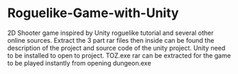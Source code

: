 # Roguelike-Game-with-Unity
2D Shooter game inspired by Unity roguelike tutorial and several other online sources. Extract the 3 part rar files then inside can be found the description of the project and source code of the unity project. Unity need to be installed to open to project. TOZ.exe rar can be extracted for the game to be played instantly from opening dungeon.exe
